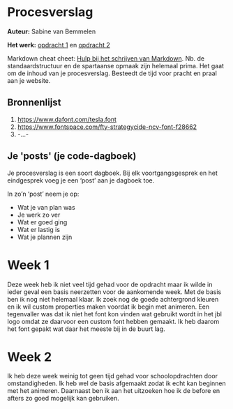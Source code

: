 # Procesverslag
**Auteur:** Sabine van Bemmelen

**Het werk:** [opdracht 1](opdracht1/index.html) en [opdracht 2](opdracht2/index.html)


Markdown cheat cheet: [Hulp bij het schrijven van Markdown](https://github.com/adam-p/markdown-here/wiki/Markdown-Cheatsheet). Nb. de standaardstructuur en de spartaanse opmaak zijn helemaal prima. Het gaat om de inhoud van je procesverslag. Besteedt de tijd voor pracht en praal aan je website.



## Bronnenlijst
1. https://www.dafont.com/tesla.font
2. https://www.fontspace.com/fty-strategycide-ncv-font-f28662
3. -...-



## Je 'posts' (je code-dagboek)

Je procesverslag is een soort dagboek.
Bij elk voortgangsgesprek en het eindgesprek voeg je een ‘post’ aan je dagboek toe.

In zo’n ‘post’ neem je op:
- Wat je van plan was
- Je werk zo ver
- Wat er goed ging
- Wat er lastig is
- Wat je plannen zijn

# Week 1

Deze week heb ik niet veel tijd gehad voor de opdracht maar ik wilde in ieder geval een basis neerzetten voor de aankomende week. Met de basis ben ik nog niet helemaal klaar. Ik zoek nog de goede achtergrond kleuren en ik wil custom properties maken voordat ik begin met animeren. Een tegenvaller was dat ik niet het font kon vinden wat gebruikt wordt in het jbl logo omdat ze daarvoor een custom font hebben gemaakt. Ik heb daarom het font gepakt wat daar het meeste bij in de buurt lag.

# Week 2

Ik heb deze week weinig tot geen tijd gehad voor schoolopdrachten door omstandigheden. Ik heb wel de basis afgemaakt zodat ik echt kan beginnen met het animeren. Daarnaast ben ik aan het uitzoeken hoe ik de before en afters zo goed mogelijk kan gebruiken. 